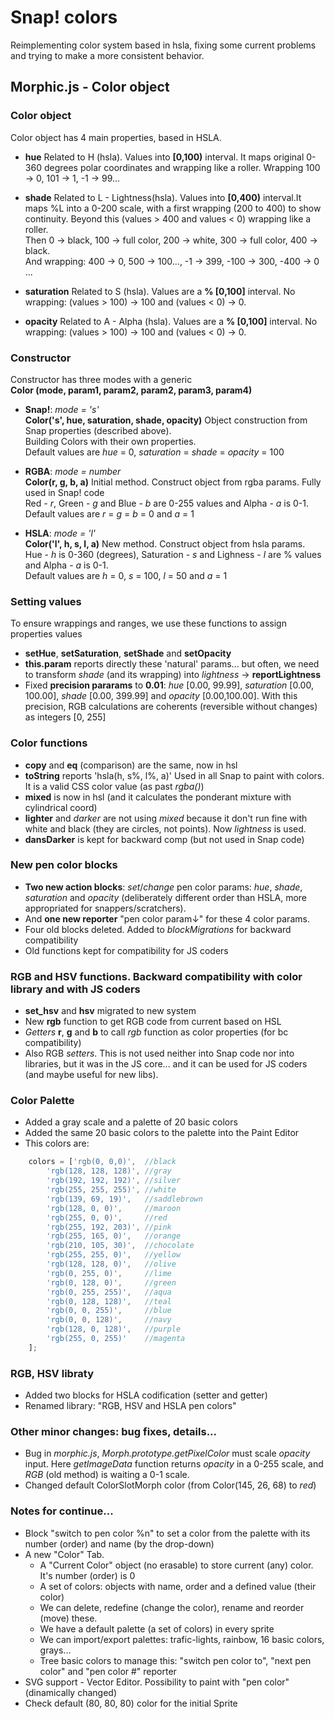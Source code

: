 # Snap! colors
Reimplementing color system based in hsla, fixing some current problems and trying to make a more consistent behavior.

## Morphic.js - Color object

### Color object
Color object has 4 main properties, based in HSLA.

  - **hue** Related to H (hsla). Values into **[0,100)** interval. It maps original 0-360 degrees polar coordinates and wrapping like a roller.
    Wrapping 100 -> 0, 101 -> 1, -1 -> 99...

  - **shade** Related to L - Lightness(hsla). Values into **[0,400)** interval.It maps %L into a 0-200 scale, with a first wrapping (200 to 400) to show continuity. Beyond this (values > 400 and values < 0) wrapping like a roller.  
    Then 0 -> black, 100 -> full color, 200 -> white, 300 -> full color, 400 -> black.  
    And wrapping: 400 -> 0, 500 -> 100..., -1 -> 399, -100 -> 300, -400 -> 0 ...
    
  - **saturation** Related to S (hsla). Values are a **% [0,100]** interval. No wrapping: (values > 100) -> 100 and (values < 0) -> 0.

  - **opacity** Related to A - Alpha (hsla). Values are a **% [0,100]** interval. No wrapping: (values > 100) -> 100 and (values < 0) -> 0.

### Constructor
Constructor has three modes with a generic  
**Color (mode, param1, param2, param2, param3, param4)**

  - **Snap!**: _mode = 's'_  
    **Color('s', hue, saturation, shade, opacity)** Object construction from Snap properties (described above).  
    Building Colors with their own properties.  
    Default values are _hue_ = 0, _saturation_ = _shade_ = _opacity_ = 100

  - **RGBA**: _mode = number_  
    **Color(r, g, b, a)** Initial method. Construct object from rgba params. Fully used in Snap! code  
    Red - _r_, Green - _g_ and Blue - _b_ are 0-255 values and Alpha - _a_ is 0-1.  
    Default values are _r_ = _g_ = _b_ = 0 and _a_ = 1

  - **HSLA**: _mode = 'l'_  
    **Color('l', h, s, l, a)** New method. Construct object from hsla params.  
    Hue - _h_ is 0-360 (degrees), Saturation - _s_ and Lighness - _l_ are % values and Alpha - _a_ is 0-1.  
    Default values are _h_ = 0, _s_ = 100, _l_ = 50 and _a_ = 1

### Setting values
To ensure wrappings and ranges, we use these functions to assign properties values

  - **setHue**, **setSaturation**, **setShade** and **setOpacity**
  - **this.param** reports directly these 'natural' params... but often, we need to transform _shade_ (and its wrapping) into _lightness_ -> **reportLightness**
  - Fixed **precision pararams** to **0.01**: _hue_ [0.00, 99.99], _saturation_ [0.00, 100.00], _shade_ [0.00, 399.99] and _opacity_ [0.00,100.00]. With this precision, RGB calculations are coherents (reversible without changes) as integers [0, 255]

### Color functions
  - **copy** and **eq** (comparison) are the same, now in hsl
  - **toString** reports 'hsla(h, s%, l%, a)' Used in all Snap to paint with colors. It is a valid CSS color value (as past _rgba()_)
  - **mixed** is now in hsl (and it calculates the ponderant mixture with cylindrical coord)
  - **lighter** and *darker* are not using _mixed_ because it don't run fine with white and black (they are circles, not points). Now _lightness_ is used.
  - **dansDarker** is kept for backward comp (but not used in Snap code)

### New pen color blocks
  - **Two new action blocks**: _set_/_change_ pen color params: _hue_, _shade_, _saturation_ and _opacity_ (deliberately different order than HSLA, more appropriated for snappers/scratchers).
  - And **one new reporter** "pen color param↓" for these 4 color params.
  - Four old blocks deleted. Added to _blockMigrations_ for backward compatibility
  - Old functions kept for compatibility for JS coders

### RGB and HSV functions. Backward compatibility with color library and with JS coders
  - **set_hsv** and **hsv** migrated to new system
  - New **rgb** function to get RGB code from current based on HSL
  - _Getters_ **r**, **g** and **b** to call _rgb_ function as color properties (for bc compatibility)
  - Also RGB _setters_. This is not used neither into Snap code nor into libraries, but it was in the JS core... and it can be used for JS coders (and maybe useful for new libs).

### Color Palette
  - Added a gray scale and a palette of 20 basic colors
  - Added the same 20 basic colors to the palette into the Paint Editor
  - This colors are:
```javascript
    colors = ['rgb(0, 0,0)',  //black
        'rgb(128, 128, 128)', //gray
        'rgb(192, 192, 192)', //silver
        'rgb(255, 255, 255)', //white
        'rgb(139, 69, 19)',   //saddlebrown
        'rgb(128, 0, 0)',     //maroon
        'rgb(255, 0, 0)',     //red
        'rgb(255, 192, 203)', //pink
        'rgb(255, 165, 0)',   //orange
        'rgb(210, 105, 30)',  //chocolate
        'rgb(255, 255, 0)',   //yellow
        'rgb(128, 128, 0)',   //olive
        'rgb(0, 255, 0)',     //lime
        'rgb(0, 128, 0)',     //green
        'rgb(0, 255, 255)',   //aqua
        'rgb(0, 128, 128)',   //teal
        'rgb(0, 0, 255)',     //blue
        'rgb(0, 0, 128)',     //navy
        'rgb(128, 0, 128)',   //purple
        'rgb(255, 0, 255)'    //magenta
    ];
```
    
### RGB, HSV libraty
  - Added two blocks for HSLA codification (setter and getter)
  - Renamed library: "RGB, HSV and HSLA pen colors"
  
### Other minor changes: bug fixes, details...
  - Bug in _morphic.js_, _Morph.prototype.getPixelColor_ must scale _opacity_ input. Here _getImageData_ function returns _opacity_ in a 0-255 scale, and _RGB_ (old method) is waiting a 0-1 scale.
  - Changed default ColorSlotMorph color (from Color(145, 26, 68) to _red_)
  
### Notes for continue...
  - Block "switch to pen color %n" to set a color from the palette with its number (order) and name (by the drop-down)
  - A new "Color" Tab.
    - A "Current Color" object (no erasable) to store current (any) color. It's number (order) is 0
    - A set of colors: objects with name, order and a defined value (their color)
    - We can delete, redefine (change the color), rename and reorder (move) these.
    - We have a default palette (a set of colors) in every sprite
    - We can import/export palettes: trafic-lights, rainbow, 16 basic colors, grays...
    - Tree basic colors to manage this: "switch pen color to", "next pen color" and "pen color #" reporter
  - SVG support - Vector Editor. Possibility to paint with "pen color" (dinamically changed)
  - Check default (80, 80, 80) color for the initial Sprite
